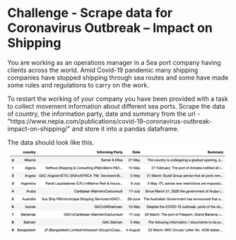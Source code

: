 # Challenge - Scrape data for Coronavirus Outbreak – Impact on Shipping
<p>You are working as an operations manager in a Sea port company having clients across the world. Amid Covid-19 pandemic many shipping companies have stopped shipping through sea routes and some have made some rules and regulations to carry on the work. 
<p>To restart the working of your company you have been provided with a task to collect movement information about different sea ports.
Scrape the data of country, the information party, date and summary from the url - "https://www.nepia.com/publications/covid-19-coronavirus-outbreak-impact-on-shipping/" and store it into a pandas dataframe.
<p>The data should look like this.
<img width="600px" src="./ss.png">



